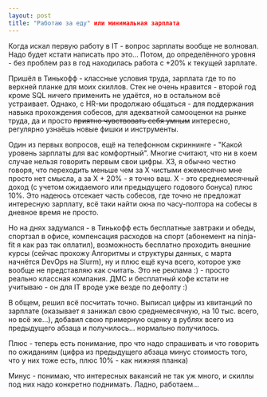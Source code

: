 ```yaml
---
layout: post
title: "Работаю за еду" или минимальная зарплата
---
```


Когда искал первую работу в IT - вопрос зарплаты вообще не волновал. Надо будет кстати написать про это...
Потом, до определённого уровня - без проблем раз в год находилась работа с +20% к текущей зарплате.

Пришёл в Тинькофф - классные условия труда, зарплата где то по верхней планке для моих скиллов. Стек не очень нравится - второй год кроме SQL ничего применить не удаётся, но в остальном всё устраивает. Однако, с HR-ми продолжаю общаться - для поддержания навыка прохождения собесов, для адекватной самооценки на рынке труда, да и просто ~~приятно чувствовать себя умным~~ интересно, регулярно узнаёшь новые фишки и инструменты.

Один из первых вопросов, ещё на телефонном скриннинге - "Какой уровень зарплаты для вас комфортный". Многие считают, что ни в коем случае нельзя говорить первым свои цифры. ХЗ, я обычно честно говоря, что переходить меньше чем за X чистыми ежемесячно мне просто нет смысла, а за X + 20% - я точно ваш. Х - это среднемесячный доход (с учетом ожидаемого или предыдущего годового бонуса) плюс 10%. Это надеюсь отсекает часть собесов, где точно не предложат интересную зарплату, всё таки найти окна по часу-полтора на собесы в дневное время не просто.

Но на днях задумался - в Тинькофф есть бесплатные завтраки и обеды, спортзал в офисе, компенсация расходов на спорт (абонемент на ninja-fit я как раз так оплатил), возможность бесплатно проходить внешние курсы (сейчас прохожу Алгоритмы и структуры данных, с марта начнётся DevOps на Slurm), ну и плюс ещё куча всего, которое уже вообще не представляю как считать. Это не реклама :) - просто реально классная компания. ДМС и бесплатный кофе кстати не учитываю - он для IT вроде уже везде по дефолту :)

В общем, решил всё посчитать точно. Выписал цифры из квитанций по зарплате (оказывает я занижал свою среднемесячную, на 10 тыс. всего, но всё же...), добавил свою примерную оценку в рублях всего из предыдущего абзаца и получилось... нормально получилось. 

Плюс - теперь есть понимание, про что надо спрашивать и что говорить по ожиданиям (цифра из предыдущего абзаца минус стоимость того, что у них тоже есть, плюс 10% - как нижняя планка)

Минус - понимаю, что интересных вакансий не так уж много, и скиллы под них надо конкретно поднимать. Ладно, работаем...
